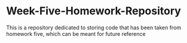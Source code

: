 # Week-Five-Homework-Repository
This is a repository dedicated to storing code that has been taken from homework five, which can be meant for future reference
